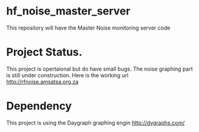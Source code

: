 # hf_noise_master_server
This repository will have the Master Noise monitoring server code
# Project Status.
This project is opertaional but do have small bugs.
The noise graphing part is still under construction.
Here is the working url http://rfnoise.amsatsa.org.za
# Dependency 
This project is using the Daygraph graphing engin http://dygraphs.com/
